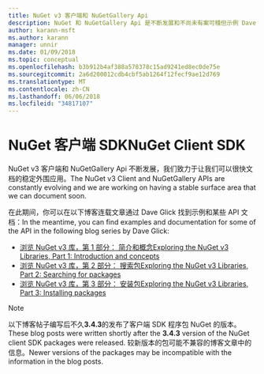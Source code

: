 ```yaml
---
title: NuGet v3 客户端和 NuGetGallery Api
description: NuGet 和 NuGetGallery Api 是不断发展和不尚未有案可稽但示例 Dave Glick 博客上可用。
author: karann-msft
ms.author: karann
manager: unnir
ms.date: 01/09/2018
ms.topic: conceptual
ms.openlocfilehash: b3b912b4af388a578378c15ad9241ed8ec0de75e
ms.sourcegitcommit: 2a6d200012cdb4cbf5ab1264f12fecf9ae12d769
ms.translationtype: MT
ms.contentlocale: zh-CN
ms.lasthandoff: 06/06/2018
ms.locfileid: "34817107"
---
```

# <a name="nuget-client-sdk"></a><span data-ttu-id="4f0c3-103">NuGet 客户端 SDK</span><span class="sxs-lookup"><span data-stu-id="4f0c3-103">NuGet Client SDK</span></span>

<span data-ttu-id="4f0c3-104">NuGet v3 客户端和 NuGetGallery Api 不断发展，我们致力于让我们可以很快文档的稳定外围应用。</span><span class="sxs-lookup"><span data-stu-id="4f0c3-104">The NuGet v3 Client and NuGetGallery APIs are constantly evolving and we are working on having a stable surface area that we can document soon.</span></span>

<span data-ttu-id="4f0c3-105">在此期间，你可以在以下博客连载文章通过 Dave Glick 找到示例和某些 API 文档：</span><span class="sxs-lookup"><span data-stu-id="4f0c3-105">In the meantime, you can find examples and documentation for some of the API in the following blog series by Dave Glick:</span></span>

- [<span data-ttu-id="4f0c3-106">浏览 NuGet v3 库，第 1 部分： 简介和概念</span><span class="sxs-lookup"><span data-stu-id="4f0c3-106">Exploring the NuGet v3 Libraries, Part 1: Introduction and concepts</span></span>](http://daveaglick.com/posts/exploring-the-nuget-v3-libraries-part-1)
- [<span data-ttu-id="4f0c3-107">浏览 NuGet v3 库，第 2 部分： 搜索包</span><span class="sxs-lookup"><span data-stu-id="4f0c3-107">Exploring the NuGet v3 Libraries, Part 2: Searching for packages</span></span>](http://daveaglick.com/posts/exploring-the-nuget-v3-libraries-part-2)
- [<span data-ttu-id="4f0c3-108">浏览 NuGet v3 库，第 3 部分： 安装包</span><span class="sxs-lookup"><span data-stu-id="4f0c3-108">Exploring the NuGet v3 Libraries, Part 3: Installing packages</span></span>](http://daveaglick.com/posts/exploring-the-nuget-v3-libraries-part-3)

> [!Note]
> <span data-ttu-id="4f0c3-109">以下博客帖子编写后不久**3.4.3**的发布了客户端 SDK 程序包 NuGet 的版本。</span><span class="sxs-lookup"><span data-stu-id="4f0c3-109">These blog posts were written shortly after the **3.4.3** version of the NuGet client SDK packages were released.</span></span>
> <span data-ttu-id="4f0c3-110">较新版本的包可能不兼容的博客文章中的信息。</span><span class="sxs-lookup"><span data-stu-id="4f0c3-110">Newer versions of the packages may be incompatible with the information in the blog posts.</span></span>
